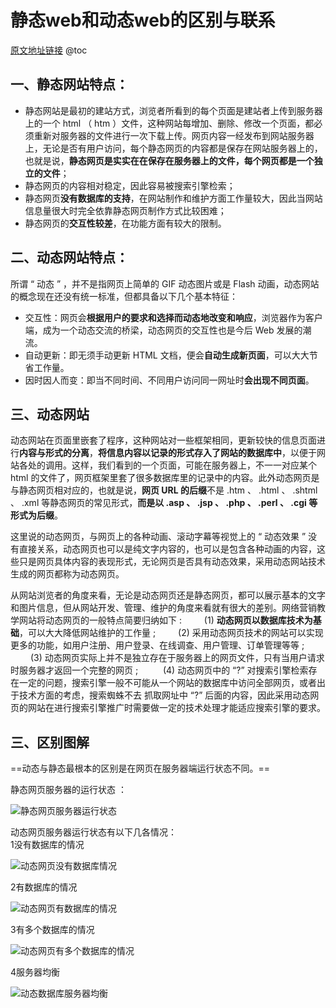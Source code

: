 # 静态web和动态web的区别与联系

[原文地址链接](https://blog.csdn.net/lili6755/article/details/5092915)
@toc

## 一、静态网站特点：   　 
* 静态网站是最初的建站方式，浏览者所看到的每个页面是建站者上传到服务器上的一个 html （ htm ）文件，这种网站每增加、删除、修改一个页面，都必须重新对服务器的文件进行一次下载上传。网页内容一经发布到网站服务器上，无论是否有用户访问，每个静态网页的内容都是保存在网站服务器上的，也就是说，**静态网页是实实在在保存在服务器上的文件，每个网页都是一个独立的文件**；　 
* 静态网页的内容相对稳定，因此容易被搜索引擎检索；   　 
* 静态网页**没有数据库的支持**，在网站制作和维护方面工作量较大，因此当网站信息量很大时完全依靠静态网页制作方式比较困难；   　 
* 静态网页的**交互性较差**，在功能方面有较大的限制。   

## 二、动态网站特点：
所谓 “ 动态 ” ，并不是指网页上简单的 GIF 动态图片或是 Flash 动画，动态网站的概念现在还没有统一标准，但都具备以下几个基本特征：   　 
* 交互性：网页会**根据用户的要求和选择而动态地改变和响应**，浏览器作为客户端，成为一个动态交流的桥梁，动态网页的交互性也是今后 Web 发展的潮流。  
* 自动更新：即无须手动更新 HTML 文档，便会**自动生成新页面**，可以大大节省工作量。   
* 因时因人而变：即当不同时间、不同用户访问同一网址时**会出现不同页面**。

## 三、动态网站
动态网站在页面里嵌套了程序，这种网站对一些框架相同，更新较快的信息页面进行**内容与形式的分离**，**将信息内容以记录的形式存入了网站的数据库中**，以便于网 站各处的调用。这样，我们看到的一个页面，可能在服务器上，不一一对应某个 html 的文件了，网页框架里套了很多数据库里的记录中的内容。此外动态网页是与静态网页相对应的，也就是说，**网页 URL 的后缀**不是 .htm 、 .html 、 .shtml 、 .xml 等静态网页的常见形式，**而是以 .asp 、 .jsp 、 .php 、 .perl 、 .cgi 等形式为后缀**。   　　

这里说的动态网页，与网页上的各种动画、滚动字幕等视觉上的 “ 动态效果 ” 没有直接关系，动态网页也可以是纯文字内容的，也可以是包含各种动画的内容，这些只是网页具体内容的表现形式，无论网页是否具有动态效果，采用动态网站技术生成的网页都称为动态网页。   　　

从网站浏览者的角度来看，无论是动态网页还是静态网页，都可以展示基本的文字和图片信息，但从网站开发、管理、维护的角度来看就有很大的差别。网络营销教学网站将动态网页的一般特点简要归纳如下 : 　　 
(1) **动态网页以数据库技术为基础**，可以大大降低网站维护的工作量 ; 　　 
(2) 采用动态网页技术的网站可以实现更多的功能，如用户注册、用户登录、在线调查、用户管理、订单管理等等 ; 　　 
(3) 动态网页实际上并不是独立存在于服务器上的网页文件，只有当用户请求时服务器才返回一个完整的网页 ; 　 　 
(4) 动态网页中的 “?” 对搜索引擎检索存在一定的问题，搜索引擎一般不可能从一个网站的数据库中访问全部网页，或者出于技术方面的考虑，搜索蜘蛛不去 抓取网址中 “?” 后面的内容，因此采用动态网页的网站在进行搜索引擎推广时需要做一定的技术处理才能适应搜索引擎的要求。


## 三、区别图解
==动态与静态最根本的区别是在网页在服务器端运行状态不同。==  

静态网页服务器的运行状态 ：

![静态网页服务器运行状态]($resource/%E9%9D%99%E6%80%81%E7%BD%91%E9%A1%B5%E6%9C%8D%E5%8A%A1%E5%99%A8%E8%BF%90%E8%A1%8C%E7%8A%B6%E6%80%81.jpg)


动态网页服务器运行状态有以下几各情况：  
1没有数据库的情况 

![动态网页没有数据库情况]($resource/%E5%8A%A8%E6%80%81%E7%BD%91%E9%A1%B5%E6%B2%A1%E6%9C%89%E6%95%B0%E6%8D%AE%E5%BA%93%E6%83%85%E5%86%B5.jpg)

2有数据库的情况 

![动态网页有数据库的情况]($resource/%E5%8A%A8%E6%80%81%E7%BD%91%E9%A1%B5%E6%9C%89%E6%95%B0%E6%8D%AE%E5%BA%93%E7%9A%84%E6%83%85%E5%86%B5.jpg)

3有多个数据库的情况 

![动态网页有多个数据库的情况]($resource/%E5%8A%A8%E6%80%81%E7%BD%91%E9%A1%B5%E6%9C%89%E5%A4%9A%E4%B8%AA%E6%95%B0%E6%8D%AE%E5%BA%93%E7%9A%84%E6%83%85%E5%86%B5.jpg)

4服务器均衡 

![动态数据库服务器均衡]($resource/%E5%8A%A8%E6%80%81%E6%95%B0%E6%8D%AE%E5%BA%93%E6%9C%8D%E5%8A%A1%E5%99%A8%E5%9D%87%E8%A1%A1.jpg)
